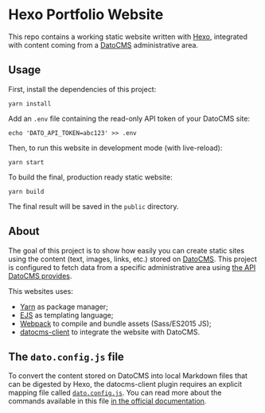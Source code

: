 # Hexo Portfolio Website

This repo contains a working static website written with [Hexo](https://hexo.io/), integrated with content coming from a [DatoCMS](https://www.datocms.com) administrative area.

## Usage

First, install the dependencies of this project:

```
yarn install
```

Add an `.env` file containing the read-only API token of your DatoCMS site:

```
echo 'DATO_API_TOKEN=abc123' >> .env
```

Then, to run this website in development mode (with live-reload):

```
yarn start
```

To build the final, production ready static website:

```
yarn build
```

The final result will be saved in the `public` directory.

## About

The goal of this project is to show how easily you can create static sites using the content (text, images, links, etc.) stored on [DatoCMS](https://www.datocms.com). This project is configured to fetch data from a specific administrative area using [the API DatoCMS provides](https://www.datocms.com/docs/api/sma/).

This websites uses:

* [Yarn](https://yarnpkg.com/) as package manager;
* [EJS](https://github.com/mde/ejs) as templating language;
* [Webpack](https://webpack.github.io/) to compile and bundle assets (Sass/ES2015 JS);
* [datocms-client](https://github.com/datocms/js-datocms-client) to integrate the website with DatoCMS.

## The `dato.config.js` file

To convert the content stored on DatoCMS into local Markdown files that can be digested by Hexo, the datocms-client plugin requires an explicit mapping file called [`dato.config.js`](https://github.com/datocms/hexo-portfolio/blob/master/dato.config.js). You can read more about the commands available in this file [in the official documentation](https://docs.datocms.com/other/overview.html).

